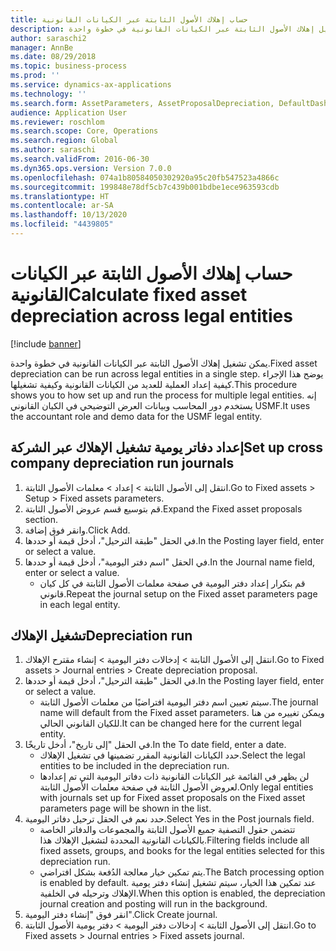 ```yaml
---
title: حساب إهلاك الأصول الثابتة عبر الكيانات القانونية
description: يمكن تشغيل إهلاك الأصول الثابتة عبر الكيانات القانونية في خطوة واحدة.
author: saraschi2
manager: AnnBe
ms.date: 08/29/2018
ms.topic: business-process
ms.prod: ''
ms.service: dynamics-ax-applications
ms.technology: ''
ms.search.form: AssetParameters, AssetProposalDepreciation, DefaultDashboard, LedgerJournalTable
audience: Application User
ms.reviewer: roschlom
ms.search.scope: Core, Operations
ms.search.region: Global
ms.author: saraschi
ms.search.validFrom: 2016-06-30
ms.dyn365.ops.version: Version 7.0.0
ms.openlocfilehash: 074a1b80584050302920a95c20fb547523a4866c
ms.sourcegitcommit: 199848e78df5cb7c439b001bdbe1ece963593cdb
ms.translationtype: HT
ms.contentlocale: ar-SA
ms.lasthandoff: 10/13/2020
ms.locfileid: "4439805"
---
```

# <a name="calculate-fixed-asset-depreciation-across-legal-entities"></a><span data-ttu-id="32534-103">حساب إهلاك الأصول الثابتة عبر الكيانات القانونية</span><span class="sxs-lookup"><span data-stu-id="32534-103">Calculate fixed asset depreciation across legal entities</span></span>

[!include [banner](../../includes/banner.md)]

<span data-ttu-id="32534-104">يمكن تشغيل إهلاك الأصول الثابتة عبر الكيانات القانونية في خطوة واحدة.</span><span class="sxs-lookup"><span data-stu-id="32534-104">Fixed asset depreciation can be run across legal entities in a single step.</span></span> <span data-ttu-id="32534-105">يوضح هذا الإجراء كيفية إعداد العملية للعديد من الكيانات القانونية‬ وكيفية تشغيلها.</span><span class="sxs-lookup"><span data-stu-id="32534-105">This procedure shows you to how set up and run the process for multiple legal entities.</span></span> <span data-ttu-id="32534-106">إنه يستخدم دور المحاسب وبيانات العرض التوضيحي في الكيان القانوني USMF.</span><span class="sxs-lookup"><span data-stu-id="32534-106">It uses the accountant role and demo data for the USMF legal entity.</span></span>


## <a name="set-up-cross-company-depreciation-run-journals"></a><span data-ttu-id="32534-107">إعداد دفاتر يومية تشغيل الإهلاك عبر الشركة</span><span class="sxs-lookup"><span data-stu-id="32534-107">Set up cross company depreciation run journals</span></span>
1. <span data-ttu-id="32534-108">انتقل إلى الأصول الثابتة > إعداد > معلمات الأصول الثابتة.</span><span class="sxs-lookup"><span data-stu-id="32534-108">Go to Fixed assets > Setup > Fixed assets parameters.</span></span>
2. <span data-ttu-id="32534-109">قم بتوسيع قسم عروض الأصول الثابتة‬.</span><span class="sxs-lookup"><span data-stu-id="32534-109">Expand the Fixed asset proposals section.</span></span>
3. <span data-ttu-id="32534-110">وانقر فوق إضافة.</span><span class="sxs-lookup"><span data-stu-id="32534-110">Click Add.</span></span>
4. <span data-ttu-id="32534-111">في الحقل "طبقة الترحيل"، أدخل قيمة أو حددها.</span><span class="sxs-lookup"><span data-stu-id="32534-111">In the Posting layer field, enter or select a value.</span></span>
5. <span data-ttu-id="32534-112">في الحقل "اسم دفتر اليومية"، أدخل قيمة أو حددها.</span><span class="sxs-lookup"><span data-stu-id="32534-112">In the Journal name field, enter or select a value.</span></span>
    * <span data-ttu-id="32534-113">قم بتكرار إعداد دفتر اليومية في صفحة معلمات الأصول الثابتة في كل كيان قانوني.</span><span class="sxs-lookup"><span data-stu-id="32534-113">Repeat the journal setup on the Fixed asset parameters page in each legal entity.</span></span>  

## <a name="depreciation-run"></a><span data-ttu-id="32534-114">تشغيل الإهلاك</span><span class="sxs-lookup"><span data-stu-id="32534-114">Depreciation run</span></span>
1. <span data-ttu-id="32534-115">انتقل إلى الأصول الثابتة > إدخالات دفتر اليومية‬ > إنشاء مقترح الإهلاك‬‬.</span><span class="sxs-lookup"><span data-stu-id="32534-115">Go to Fixed assets > Journal entries > Create depreciation proposal.</span></span>
2. <span data-ttu-id="32534-116">في الحقل "طبقة الترحيل"، أدخل قيمة أو حددها.</span><span class="sxs-lookup"><span data-stu-id="32534-116">In the Posting layer field, enter or select a value.</span></span>
    * <span data-ttu-id="32534-117">سيتم تعيين اسم دفتر اليومية افتراضيًا من معلمات الأصول الثابتة.</span><span class="sxs-lookup"><span data-stu-id="32534-117">The journal name will default from the Fixed asset parameters.</span></span> <span data-ttu-id="32534-118">ويمكن تغييره من هنا للكيان القانوني الحالي.</span><span class="sxs-lookup"><span data-stu-id="32534-118">It can be changed here for the current legal entity.</span></span>  
3. <span data-ttu-id="32534-119">في الحقل "إلى تاريخ"، أدخل تاريخًا.</span><span class="sxs-lookup"><span data-stu-id="32534-119">In the To date field, enter a date.</span></span>
    * <span data-ttu-id="32534-120">حدد الكيانات القانونية المقرر تضمينها في تشغيل الإهلاك.</span><span class="sxs-lookup"><span data-stu-id="32534-120">Select the legal entities to be included in the depreciation run.</span></span>  
    * <span data-ttu-id="32534-121">لن يظهر في القائمة غير الكيانات القانونية ذات دفاتر اليومية التي تم إعدادها لعروض الأصول الثابتة في صفحة معلمات الأصول الثابتة.</span><span class="sxs-lookup"><span data-stu-id="32534-121">Only legal entities with journals set up for Fixed asset proposals on the Fixed asset parameters page will be shown in the list.</span></span>  
4. <span data-ttu-id="32534-122">حدد نعم في الحقل ترحيل دفاتر اليومية.</span><span class="sxs-lookup"><span data-stu-id="32534-122">Select Yes in the Post journals field.</span></span>
    * <span data-ttu-id="32534-123">تتضمن حقول التصفية جميع الأصول الثابتة والمجموعات والدفاتر الخاصة بالكيانات القانونية المحددة لتشغيل الإهلاك هذا.</span><span class="sxs-lookup"><span data-stu-id="32534-123">Filtering fields include all fixed assets, groups, and books for the legal entities selected for this depreciation run.</span></span>  
    * <span data-ttu-id="32534-124">يتم تمكين خيار معالجة الدُفعة بشكل افتراضي.</span><span class="sxs-lookup"><span data-stu-id="32534-124">The Batch processing option is enabled by default.</span></span> <span data-ttu-id="32534-125">عند تمكين هذا الخيار، سيتم تشغيل إنشاء دفتر يومية الإهلاك وترحيله في الخلفية.</span><span class="sxs-lookup"><span data-stu-id="32534-125">When this option is enabled, the depreciation journal creation and posting will run in the background.</span></span>  
5. <span data-ttu-id="32534-126">انقر فوق "إنشاء دفتر اليومية".</span><span class="sxs-lookup"><span data-stu-id="32534-126">Click Create journal.</span></span>
6. <span data-ttu-id="32534-127">انتقل إلى الأصول الثابتة > إدخالات دفتر اليومية‬ > دفتر يومية الأصول الثابتة‬.</span><span class="sxs-lookup"><span data-stu-id="32534-127">Go to Fixed assets > Journal entries > Fixed assets journal.</span></span>


